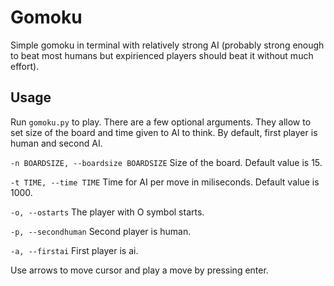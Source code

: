 # Gomoku

Simple gomoku in terminal with relatively strong AI (probably strong enough to beat most humans but expirienced players should beat it without much effort).

## Usage

Run `gomoku.py` to play. There are a few optional arguments. They allow to set size of the board and time given to AI to think. By default, first player is human and second AI.

`-n BOARDSIZE, --boardsize BOARDSIZE`   Size of the board. Default value is 15.
                        
`-t TIME, --time TIME`    Time for AI per move in miliseconds. Default value is 1000.
  
`-o, --ostarts`         The player with O symbol starts.

`-p, --secondhuman`     Second player is human.

`-a, --firstai`         First player is ai.

Use arrows to move cursor and play a move by pressing enter.
